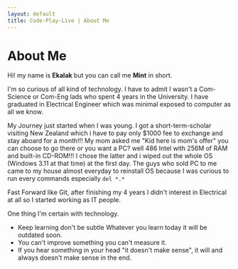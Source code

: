 ```yaml
---
layout: default
title: Code·Play·Live | About Me
---
```


<h1 class="lead">About Me</h1>

<p class="lead">
Hi! my name is <strong>Ekalak</strong> but you can call me <strong>Mint</strong> in short.
</p> 

<p class="lead">
I'm so curious of all kind of technology. I have to admit I wasn't a Com-Science or Com-Eng lads who spent 4 years in the University. I have graduated in Electrical Engineer which was minimal exposed to computer as all we know.
</p>

<p class="lead">
My Journey just started when I was young. I got a short-term-scholar visiting New Zealand which i have to pay only $1000 fee to exchange and stay aboard for a month!!! My mom asked me "Kid here is mom's offer" you can choose to go there or you want a PC? well 486 Intel with 256M of RAM and built-in CD-ROM!!! I chose the latter and i wiped out the whole OS (Windows 3.11 at that time) at the first day. The guys who sold PC to me came to my house almost everyday to reinstall OS because I was curious to run every commands especially <code>del *.*</code> 
</p>

<p class="lead">
Fast Forward like Git, after finishing my 4 years I didn't interest in Electrical at all so I started working as IT people.
</p>

<p class="lead">
One thing I'm certain with technology. 
<ul class="lead">
	<li>Keep learning don't be subtle Whatever you learn today it will be outdated soon.</li>
	<li>You can't improve something you can't measure it.</li>
	<li>If you hear something in your head "it doesn't make sense", it will and always doesn't make sense in the end.</li>
</ul>
</p>	
